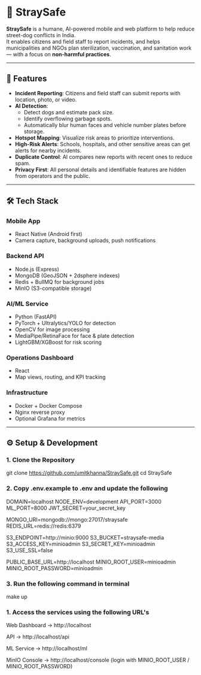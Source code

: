 # 🐾 StraySafe

**StraySafe** is a humane, AI-powered mobile and web platform to help reduce street-dog conflicts in India.  
It enables citizens and field staff to report incidents, and helps municipalities and NGOs plan sterilization, vaccination, and sanitation work — with a focus on **non-harmful practices**.

---

## 🚀 Features

- **Incident Reporting**: Citizens and field staff can submit reports with location, photo, or video.
- **AI Detection**:
  - Detect dogs and estimate pack size.
  - Identify overflowing garbage spots.
  - Automatically blur human faces and vehicle number plates before storage.
- **Hotspot Mapping**: Visualize risk areas to prioritize interventions.
- **High-Risk Alerts**: Schools, hospitals, and other sensitive areas can get alerts for nearby incidents.
- **Duplicate Control**: AI compares new reports with recent ones to reduce spam.
- **Privacy First**: All personal details and identifiable features are hidden from operators and the public.

---

## 🛠 Tech Stack

### **Mobile App**
- React Native (Android first)
- Camera capture, background uploads, push notifications

### **Backend API**
- Node.js (Express)
- MongoDB (GeoJSON + 2dsphere indexes)
- Redis + BullMQ for background jobs
- MinIO (S3-compatible storage)

### **AI/ML Service**
- Python (FastAPI)
- PyTorch + Ultralytics/YOLO for detection
- OpenCV for image processing
- MediaPipe/RetinaFace for face & plate detection
- LightGBM/XGBoost for risk scoring

### **Operations Dashboard**
- React
- Map views, routing, and KPI tracking

### **Infrastructure**
- Docker + Docker Compose
- Nginx reverse proxy
- Optional Grafana for metrics

---

## ⚙️ Setup & Development

### **1. Clone the Repository**

git clone https://github.com/umitkhanna/StraySafe.git
cd StraySafe

### **2. Copy .env.example to .env and update the following**
DOMAIN=localhost
NODE_ENV=development
API_PORT=3000
ML_PORT=8000
JWT_SECRET=your_secret_key

MONGO_URI=mongodb://mongo:27017/straysafe
REDIS_URL=redis://redis:6379

S3_ENDPOINT=http://minio:9000
S3_BUCKET=straysafe-media
S3_ACCESS_KEY=minioadmin
S3_SECRET_KEY=minioadmin
S3_USE_SSL=false

PUBLIC_BASE_URL=http://localhost
MINIO_ROOT_USER=minioadmin
MINIO_ROOT_PASSWORD=minioadmin

### **3. Run the following command in terminal**
make up

### **1. Access the services using the following URL's**
Web Dashboard → http://localhost

API → http://localhost/api

ML Service → http://localhost/ml

MinIO Console → http://localhost/console
(login with MINIO_ROOT_USER / MINIO_ROOT_PASSWORD)